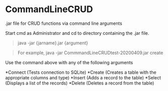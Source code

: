 # CommandLineCRUD
.jar file for CRUD functions via command line arguments

Start cmd as Administrator and cd to directory containing the .jar file. 


>java -jar {jarname}.jar {argument}

>For example, java -jar CommmandLineCRUDtest-20200409.jar create
 
 Use the command above with any of the following arguments

*Connect (Tests connection to SQLite)
*Create (Creates a table with the appropriate columns and type)
*Insert (Adds a record to the table)
*Select (Displays a list of the records)
*Delete (Deletes a record from the table)
